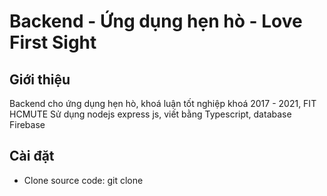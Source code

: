 # Backend - Ứng dụng hẹn hò - Love First Sight

## Giới thiệu

Backend cho ứng dụng hẹn hò, khoá luận tốt nghiệp khoá 2017 - 2021, FIT HCMUTE
Sử dụng nodejs express js, viết bằng Typescript, database Firebase

## Cài đặt 

- Clone source code:
        git clone 

